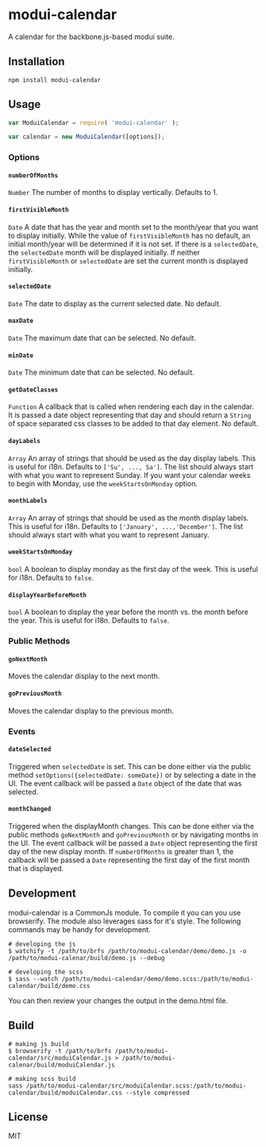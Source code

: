 # modui-calendar

A calendar for the backbone.js-based modui suite.

## Installation

```
npm install modui-calendar
```

## Usage

```javascript
var ModuiCalendar = require( 'modui-calendar' );

var calendar = new ModuiCalendar([options]);
```

### Options

#### `numberOfMonths`

`Number` The number of months to display vertically. Defaults to 1.

#### `firstVisibleMonth`

`Date` A date that has the year and month set to the month/year that you want to display initially. While the value of `firstVisibleMonth` has no default, an initial month/year will be determined if it is not set. If there is a `selectedDate`, the `selectedDate` month will be displayed initially. If neither `firstVisibleMonth` or `selectedDate` are set the current month is displayed initially.

#### `selectedDate`

`Date` The date to display as the current selected date. No default.

#### `maxDate`

`Date` The maximum date that can be selected. No default.

#### `minDate`

`Date` The minimum date that can be selected. No default.

#### `getDateClasses`

`Function` A callback that is called when rendering each day in the calendar.  It is passed a date object representing that day and should return a `String` of space separated css classes to be added to that day element. No default.

#### `dayLabels`

`Array` An array of strings that should be used as the day display labels.  This is useful for i18n. Defaults to `['Su', ..., Sa']`. The list should always start with what you want to represent Sunday.  If you want your calendar weeks to begin with 	Monday, use the `weekStartsOnMonday` option.

#### `monthLabels`

`Array` An array of strings that should be used as the month display labels. This is useful for i18n. Defaults to `['January', ...,'December']`. The list should always start with what you want to represent January.

#### `weekStartsOnMonday`

`bool` A boolean to display monday as the first day of the week.  This is useful for i18n. Defaults to `false`.

#### `displayYearBeforeMonth`

`bool` A boolean to display the year before the month vs. the month before the year.  This is useful for i18n. Defaults to `false`.

### Public Methods

#### `goNextMonth`

Moves the calendar display to the next month.

#### `goPreviousMonth`

Moves the calendar display to the previous month.

### Events

#### `dateSelected`

Triggered when `selectedDate` is set.  This can be done either via the public method `setOptions({selectedDate: someDate})` or by selecting a date in the UI.  The event callback will be passed a `Date` object of the date that was selected.

#### `monthChanged`

Triggered when the displayMonth changes.  This can be done either via the public methods `goNextMonth` and `goPreviousMonth` or by navigating months in the UI.  The event callback will be passed a `Date` object representing the first day of the new display month. If `numberOfMonths` is greater than 1, the callback will be passed a `Date` representing the first day of the first month that is displayed.

## Development

modui-calendar is a CommonJs module. To compile it you can you use browserify. The module also leverages sass for it's style.  The following commands may be handy for development.

```
# developing the js
$ watchify -t /path/to/brfs /path/to/modui-calendar/demo/demo.js -o /path/to/modui-calenar/build/demo.js --debug

# developing the scss
$ sass --watch /path/to/modui-calendar/demo/demo.scss:/path/to/modui-calendar/build/demo.css
```

You can then review your changes the output in the demo.html file.

## Build

```
# making js build
$ browserify -t /path/to/brfs /path/to/modui-calendar/src/moduiCalendar.js > /path/to/modui-calenar/build/moduiCalendar.js

# making scss build
sass /path/to/modui-calendar/src/moduiCalendar.scss:/path/to/modui-calendar/build/moduiCalendar.css --style compressed
```

## License
MIT
